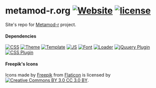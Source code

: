 # metamod-r.org [![Website](https://img.shields.io/website-up-down-green-red/https/metamod-r.org.svg?label=Website&style=flat-square)](https://metamod-r.org) [![license](https://img.shields.io/github/license/EpicMorg/metamod-r.org.svg?style=flat-square)](https://github.com/EpicMorg/metamod-r.org/blob/master/LICENSE.md) 


Site's repo for [Metamod-r](https://github.com/rehlds/metamod-r) project.

#### Dependencies
[![CSS](https://img.shields.io/badge/CSS-Bootstrap%20v4.6.2-ff69b4.svg?style=flat-square)](https://github.com/twbs/bootstrap) [![Theme](https://img.shields.io/badge/Theme-Superhero-ff69b4.svg?style=flat-square)](https://bootswatch.com/superhero/) [![Template](https://img.shields.io/badge/Template-Cover-ff69b4.svg?style=flat-square)](http://getbootstrap.com/docs/4.0/examples/cover/) [![JS](https://img.shields.io/badge/JS-jQuery%20v3.7.1-ff69b4.svg?style=flat-square)](https://github.com/jquery/jquery) [![Font](https://img.shields.io/badge/Icons-Font%20Awesome%20v6.6.0-ff69b4.svg?style=flat-square)](https://github.com/FortAwesome/Font-Awesome) [![Loader](https://img.shields.io/badge/Loader-SVG%20Loaders%20v1.0.2-ff69b4.svg?style=flat-square)](https://github.com/SamHerbert/SVG-Loaders) [![jQuuery Plugin](https://img.shields.io/badge/jQuuery%20plugin-jquery--animateCSS-ff69b4.svg?style=flat-square)](https://github.com/claviska/jquery-animateCSS) [![CSS Plugin](https://img.shields.io/badge/CSS%20plugin-Animate.css%20v4.4.1-ff69b4.svg?style=flat-square)](https://github.com/daneden/animate.css) 

#### Freepik's Icons
Icons made by [Freepik](http://www.freepik.com") from [Flaticon](https://www.flaticon.com) is licensed by [![Creative Commons BY 3.0 CC 3.0 BY](https://img.shields.io/badge/License-CC%203.0%20BY-orange.svg?style=flat-square)](http://creativecommons.org/licenses/by/3.0/).
